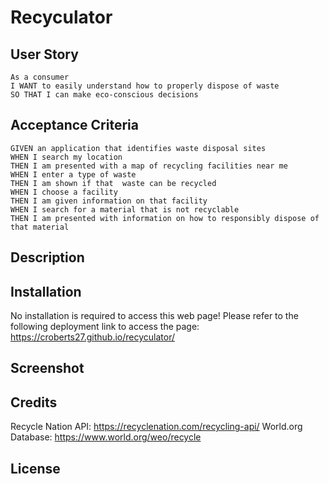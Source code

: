 # Recyculator

## User Story
````
As a consumer
I WANT to easily understand how to properly dispose of waste
SO THAT I can make eco-conscious decisions 
````

## Acceptance Criteria
````
GIVEN an application that identifies waste disposal sites
WHEN I search my location
THEN I am presented with a map of recycling facilities near me
WHEN I enter a type of waste
THEN I am shown if that  waste can be recycled
WHEN I choose a facility
THEN I am given information on that facility
WHEN I search for a material that is not recyclable
THEN I am presented with information on how to responsibly dispose of that material
````

## Description

## Installation 

No installation is required to access this web page! Please refer to the following deployment link to access the page: https://croberts27.github.io/recyculator/

## Screenshot

## Credits

Recycle Nation API: https://recyclenation.com/recycling-api/
World.org Database: https://www.world.org/weo/recycle


## License 

